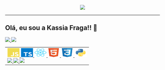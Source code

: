 <p align="center">
    <img src="https://quotes-github-readme.vercel.app/api?type=horizontal"/>
</p>

<hr />

## Olá, eu sou a Kassia Fraga!! 👋

<div>
    <a href="https://github.com/KassiaMabily">
    <img height="180em" src="https://github-readme-stats.vercel.app/api?username=kassiamabily&show_icons=true&theme=dracula&include_all_commits=true&count_private=true"/>
    <img height="180em" src="https://github-readme-stats.vercel.app/api/top-langs/?username=kassiamabily&layout=compact&langs_count=7&theme=dracula"/>
</div>

<table border="0" width="100%">
    <tr>
        <td>
            <div>
                <img alt="Kassia-Js" height="30" width="40" src="https://raw.githubusercontent.com/devicons/devicon/master/icons/javascript/javascript-plain.svg" />
                <img alt="Kassia-Ts" height="30" width="40" src="https://raw.githubusercontent.com/devicons/devicon/master/icons/typescript/typescript-plain.svg"/>
                <img alt="Kassia-React" height="30" width="40" src="https://raw.githubusercontent.com/devicons/devicon/master/icons/react/react-original.svg" />
                <img alt="Kassia-HTML" height="30" width="40" src="https://raw.githubusercontent.com/devicons/devicon/master/icons/html5/html5-original.svg" />
                <img alt="Kassia-CSS" height="30" width="40" src="https://raw.githubusercontent.com/devicons/devicon/master/icons/css3/css3-original.svg" />
                <img alt="Kassia-Python" height="30" width="40" src="https://raw.githubusercontent.com/devicons/devicon/master/icons/python/python-original.svg">
            </div>
            <div> 
                <a href="https://www.instagram.com/kassia.mabily" target="_blank"><img src="https://img.shields.io/badge/-Instagram-%23E4405F?style=for-the-badge&logo=instagram&logoColor=white" target="_blank" /></a>
                <a href = "mailto:kassiafraga7@gmail.com"><img src="https://img.shields.io/badge/-Gmail-%23333?style=for-the-badge&logo=gmail&logoColor=white" target="_blank">
                </a>
                <a href="https://www.linkedin.com/in/kassia-fraga/" target="_blank"><img src="https://img.shields.io/badge/-LinkedIn-%230077B5?style=for-the-badge&logo=linkedin&logoColor=white" target="_blank"></a> 
            </div>
        </td>
    </tr>
</table>
